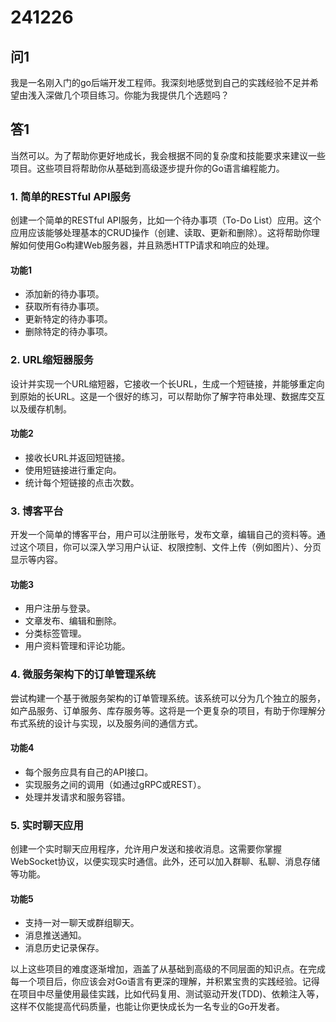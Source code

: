 # 241226

## 问1

我是一名刚入门的go后端开发工程师。我深刻地感觉到自己的实践经验不足并希望由浅入深做几个项目练习。你能为我提供几个选题吗？

## 答1

当然可以。为了帮助你更好地成长，我会根据不同的复杂度和技能要求来建议一些项目。这些项目将帮助你从基础到高级逐步提升你的Go语言编程能力。

### 1. 简单的RESTful API服务

创建一个简单的RESTful API服务，比如一个待办事项（To-Do List）应用。这个应用应该能够处理基本的CRUD操作（创建、读取、更新和删除）。这将帮助你理解如何使用Go构建Web服务器，并且熟悉HTTP请求和响应的处理。

#### 功能1

- 添加新的待办事项。
- 获取所有待办事项。
- 更新特定的待办事项。
- 删除特定的待办事项。

### 2. URL缩短器服务

设计并实现一个URL缩短器，它接收一个长URL，生成一个短链接，并能够重定向到原始的长URL。这是一个很好的练习，可以帮助你了解字符串处理、数据库交互以及缓存机制。

#### 功能2

- 接收长URL并返回短链接。
- 使用短链接进行重定向。
- 统计每个短链接的点击次数。

### 3. 博客平台

开发一个简单的博客平台，用户可以注册账号，发布文章，编辑自己的资料等。通过这个项目，你可以深入学习用户认证、权限控制、文件上传（例如图片）、分页显示等内容。

#### 功能3

- 用户注册与登录。
- 文章发布、编辑和删除。
- 分类标签管理。
- 用户资料管理和评论功能。

### 4. 微服务架构下的订单管理系统

尝试构建一个基于微服务架构的订单管理系统。该系统可以分为几个独立的服务，如产品服务、订单服务、库存服务等。这将是一个更复杂的项目，有助于你理解分布式系统的设计与实现，以及服务间的通信方式。

#### 功能4

- 每个服务应具有自己的API接口。
- 实现服务之间的调用（如通过gRPC或REST）。
- 处理并发请求和服务容错。

### 5. 实时聊天应用

创建一个实时聊天应用程序，允许用户发送和接收消息。这需要你掌握WebSocket协议，以便实现实时通信。此外，还可以加入群聊、私聊、消息存储等功能。

#### 功能5

- 支持一对一聊天或群组聊天。
- 消息推送通知。
- 消息历史记录保存。

以上这些项目的难度逐渐增加，涵盖了从基础到高级的不同层面的知识点。在完成每一个项目后，你应该会对Go语言有更深的理解，并积累宝贵的实践经验。记得在项目中尽量使用最佳实践，比如代码复用、测试驱动开发(TDD)、依赖注入等，这样不仅能提高代码质量，也能让你更快成长为一名专业的Go开发者。
